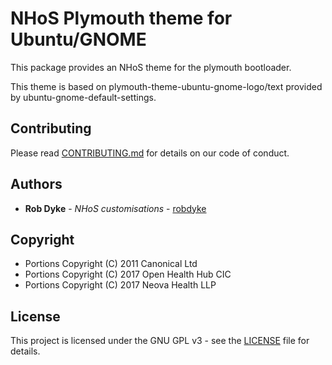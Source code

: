# NHoS Plymouth theme for Ubuntu/GNOME

This package provides an NHoS theme for the plymouth bootloader.

This theme is based on plymouth-theme-ubuntu-gnome-logo/text provided by ubuntu-gnome-default-settings.

## Contributing

Please read [CONTRIBUTING.md](CONTRIBUTING.md) for details on our code of conduct.

## Authors

* **Rob Dyke** - *NHoS customisations* - [robdyke](https://github.com/robdyke)

## Copyright
* Portions Copyright (C) 2011 Canonical Ltd
* Portions Copyright (C) 2017 Open Health Hub CIC
* Portions Copyright (C) 2017 Neova Health LLP

## License

This project is licensed under the GNU GPL v3 - see the [LICENSE](LICENSE) file for details.
